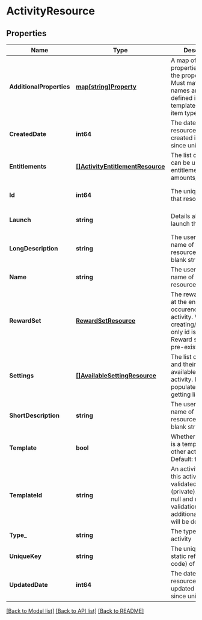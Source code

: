 # ActivityResource

## Properties
Name | Type | Description | Notes
------------ | ------------- | ------------- | -------------
**AdditionalProperties** | [**map[string]Property**](Property.md) | A map of additional properties, keyed on the property name.  Must match the names and types defined in the template for this item type | [optional] [default to null]
**CreatedDate** | **int64** | The date/time this resource was created in seconds since unix epoch | [optional] [default to null]
**Entitlements** | [**[]ActivityEntitlementResource**](ActivityEntitlementResource.md) | The list of items that can be used for entitlement (wager amounts/etc) | [optional] [default to null]
**Id** | **int64** | The unique ID for that resource | [optional] [default to null]
**Launch** | **string** | Details about how to launch the activity | [optional] [default to null]
**LongDescription** | **string** | The user friendly name of that resource. Defaults to blank string | [optional] [default to null]
**Name** | **string** | The user friendly name of that resource | [default to null]
**RewardSet** | [**RewardSetResource**](RewardSetResource.md) | The rewards to give at the end of each occurence of the activity. When creating/updating only id is used. Reward set must be pre-existing | [optional] [default to null]
**Settings** | [**[]AvailableSettingResource**](AvailableSettingResource.md) | The list of settings and their options available for this activity. Not populated when getting listing | [optional] [default to null]
**ShortDescription** | **string** | The user friendly name of that resource. Defaults to blank string | [optional] [default to null]
**Template** | **bool** | Whether this activity is a template for other activities. Default: false | [optional] [default to null]
**TemplateId** | **string** | An activity template this activity is validated against (private). May be null and no validation of additional_properties will be done | [optional] [default to null]
**Type_** | **string** | The type of the activity | [default to null]
**UniqueKey** | **string** | The unique key (for static reference in code) of the activity | [optional] [default to null]
**UpdatedDate** | **int64** | The date/time this resource was last updated in seconds since unix epoch | [optional] [default to null]

[[Back to Model list]](../README.md#documentation-for-models) [[Back to API list]](../README.md#documentation-for-api-endpoints) [[Back to README]](../README.md)



